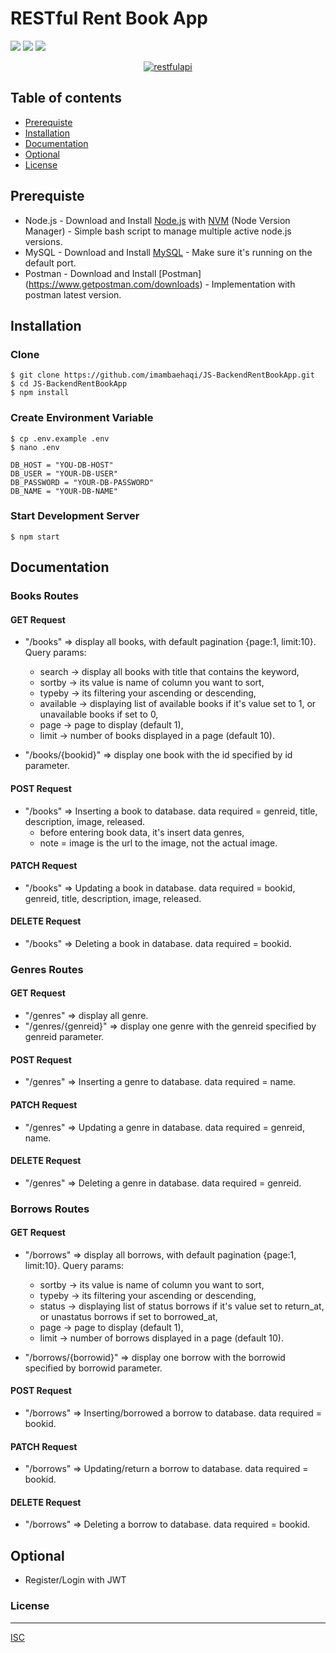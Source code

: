 # RESTful Rent Book App

![](https://img.shields.io/badge/Code%20Style-Standard-yellow.svg)
![](https://img.shields.io/badge/Dependencies-Express-green.svg)
![](https://img.shields.io/badge/License-ISC-yellowgreen.svg)

<p align="center">
  <a href="https://nodejs.org/">
    <img alt="restfulapi" title="Restful API" src="https://cdn-images-1.medium.com/max/871/1*d2zLEjERsrs1Rzk_95QU9A.png">
  </a>
</p>

## Table of contents
* [Prerequiste](#prerequiste)
* [Installation](#installation)
* [Documentation](#documentation)
* [Optional](#optional)
* [License](#license)

## Prerequiste
- Node.js - Download and Install [Node.js](https://nodejs.org/en/) with [NVM](https://github.com/creationix/nvm) (Node Version Manager) - Simple bash script to manage multiple active node.js versions.
- MySQL - Download and Install [MySQL](https://www.mysql.com/downloads/) - Make sure it's running on the default port.
- Postman - Download and Install [Postman] (https://www.getpostman.com/downloads) - Implementation with postman latest version.

## Installation
### Clone
```
$ git clone https://github.com/imambaehaqi/JS-BackendRentBookApp.git
$ cd JS-BackendRentBookApp
$ npm install
```

### Create Environment Variable
```
$ cp .env.example .env
$ nano .env
```

```
DB_HOST = "YOU-DB-HOST"
DB_USER = "YOUR-DB-USER"
DB_PASSWORD = "YOUR-DB-PASSWORD"
DB_NAME = "YOUR-DB-NAME"
```
### Start Development Server
```
$ npm start
```

## Documentation

### Books Routes

#### GET Request

 - "/books" => display all books, with default pagination {page:1, limit:10}. Query params:
    - search -> display all books with title that contains the keyword,
	- sortby -> its value is name of column you want to sort,
    - typeby -> its filtering your ascending or descending,
	- available -> displaying list of available books if it's value set to 1, or unavailable books if set to 0,
	- page -> page to display (default 1),
	- limit -> number of books displayed in a page (default 10).

 - "/books/{bookid}" => display one book with the id specified by id parameter.

#### POST Request

 - "/books" => Inserting a book to database. data required = genreid, title, description, image, released.
    - before entering book data, it's insert data genres,
	- note = image is the url to the image, not the actual image.

#### PATCH Request

 - "/books" => Updating a book in database. data required = bookid, genreid, title, description, image, released.

#### DELETE Request

 - "/books" => Deleting a book in database. data required = bookid.

### Genres Routes

#### GET Request

 - "/genres" => display all genre.
 - "/genres/{genreid}" => display one genre with the genreid specified by genreid parameter.


#### POST Request

 - "/genres" => Inserting a genre to database. data required = name.


#### PATCH Request

 - "/genres" => Updating a genre in database. data required = genreid, name.


#### DELETE Request

 - "/genres" => Deleting a genre in database. data required = genreid.

### Borrows Routes

#### GET Request

 - "/borrows" => display all borrows, with default pagination {page:1, limit:10}. Query params:
	- sortby -> its value is name of column you want to sort,
    - typeby -> its filtering your ascending or descending,
	- status -> displaying list of status borrows if it's value set to return_at, or unastatus borrows if set to borrowed_at,
	- page -> page to display (default 1),
	- limit -> number of borrows displayed in a page (default 10).

 - "/borrows/{borrowid}" => display one borrow with the borrowid specified by borrowid parameter.

#### POST Request

 - "/borrows" => Inserting/borrowed a borrow to database. data required = bookid.

#### PATCH Request
 
 - "/borrows" => Updating/return a borrow to database. data required = bookid.

#### DELETE Request
 
 - "/borrows" => Deleting a borrow to database. data required = bookid.

## Optional

 - Register/Login with JWT


### License
----

[ISC](https://en.wikipedia.org/wiki/ISC_license "ISC")